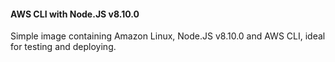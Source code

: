 #### AWS CLI with Node.JS v8.10.0

Simple image containing Amazon Linux, Node.JS v8.10.0 and AWS CLI, ideal for testing and deploying.
